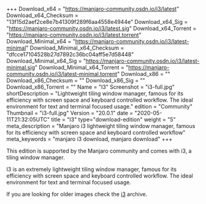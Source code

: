 +++
Download_x64 = "https://manjaro-community.osdn.io/i3/latest"
Download_x64_Checksum = "13f15d2aef2ce8e7b41309f289f6aa4558e4944e"
Download_x64_Sig = "https://manjaro-community.osdn.io/i3/latest.sig"
Download_x64_Torrent = "https://manjaro-community.osdn.io/i3/latest.torrent"
Download_Minimal_x64 = "https://manjaro-community.osdn.io/i3/latest-minimal"
Download_Minimal_x64_Checksum = "dfcce17104528b27d7892c36bc04aff5e7d58448"
Download_Minimal_x64_Sig = "https://manjaro-community.osdn.io/i3/latest-minimal.sig"
Download_Minimal_x64_Torrent = "https://manjaro-community.osdn.io/i3/latest-minimal.torrent"
Download_x86 = ""
Download_x86_Checksum = ""
Download_x86_Sig = ""
Download_x86_Torrent = ""
Name = "I3"
Screenshot = "i3-full.jpg"
shortDescription = "Lightweight tiling window manager, famous for its efficiency with screen space and keyboard controlled workflow. The ideal environment for text and terminal focused usage."
edition = "Community"
Thumbnail = "i3-full.jpg"
Version = "20.0.1"
date = "2020-05-11T21:32:05UTC"
title = "I3"
type="download-edition"
weight = "5"
meta_description = "Manjaro i3 lightweight tiling window manager, famous for its efficiency with screen space and keyboard controlled workflow"
meta_keywords = "manjaro i3 download, manjaro download"
+++

This edition is supported by the Manjaro community and comes with i3, a tiling window manager.

I3 is an extremely lightweight tiling window manager, famous for its efficiency with screen space and keyboard controlled workflow. The ideal environment for text and terminal focused usage.

If you are looking for older images check the [i3](https://osdn.net/projects/manjaro-archive/storage/i3/) archive.
